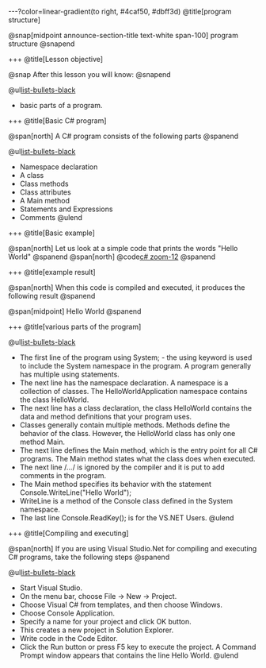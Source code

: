---?color=linear-gradient(to right, #4caf50, #dbff3d)
@title[program structure]

@snap[midpoint announce-section-title text-white span-100]
program structure
@snapend

+++
@title[Lesson objective]

@snap
After this lesson you will know:
@snapend

@ul[list-bullets-black](false)
- basic parts of a program.

+++
@title[Basic C# program]

@span[north]
A C# program consists of the following parts
@spanend

@ul[list-bullets-black](false)
- Namespace declaration
- A class
- Class methods
- Class attributes
- A Main method
- Statements and Expressions
- Comments
@ulend

+++
@title[Basic example]

@span[north]
Let us look at a simple code that prints the words "Hello World" 
@spanend
@span[north]
@code[c# zoom-12](program-structure/hello-world.cs)
@spanend

+++
@title[example result]

@span[north]
When this code is compiled and executed, it produces the following result
@spanend

@span[midpoint]
Hello World
@spanend

+++
@title[various parts of the program]

@ul[list-bullets-black](false)
- The first line of the program using System; - the using keyword is used to include the System namespace in the program. A program generally has multiple using statements.
- The next line has the namespace declaration. A namespace is a collection of classes. The HelloWorldApplication namespace contains the class HelloWorld.
- The next line has a class declaration, the class HelloWorld contains the data and method definitions that your program uses. 
- Classes generally contain multiple methods. Methods define the behavior of the class. However, the HelloWorld class has only one method Main.
- The next line defines the Main method, which is the entry point for all C# programs. The Main method states what the class does when executed.
- The next line /*...*/ is ignored by the compiler and it is put to add comments in the program.
- The Main method specifies its behavior with the statement Console.WriteLine("Hello World");
- WriteLine is a method of the Console class defined in the System namespace. 
- The last line Console.ReadKey(); is for the VS.NET Users.
@ulend

+++
@title[Compiling and executing]

@span[north]
If you are using Visual Studio.Net for compiling and executing C# programs, take the following steps
@spanend

@ul[list-bullets-black](flase)
- Start Visual Studio.
- On the menu bar, choose File -> New -> Project.
- Choose Visual C# from templates, and then choose Windows.
- Choose Console Application.
- Specify a name for your project and click OK button.
- This creates a new project in Solution Explorer.
- Write code in the Code Editor.
- Click the Run button or press F5 key to execute the project. A Command Prompt window appears that contains the line Hello World.
@ulend
